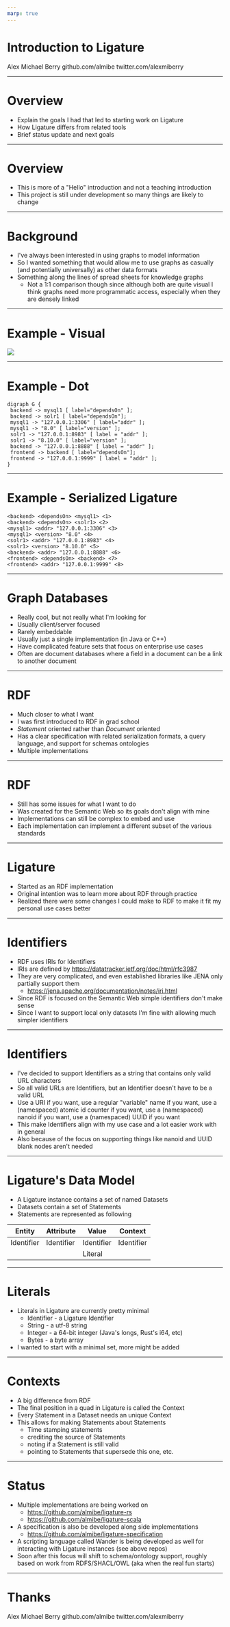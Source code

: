 ```yaml
---
marp: true
---
```


# Introduction to Ligature

Alex Michael Berry
github.com/almibe
twitter.com/alexmiberry

---

# Overview

 * Explain the goals I had that led to starting work on Ligature
 * How Ligature differs from related tools
 * Brief status update and next goals

---

# Overview

 * This is more of a "Hello" introduction and not a teaching introduction
 * This project is still under development so many things are likely to change

---

# Background

 * I've always been interested in using graphs to model information
 * So I wanted something that would allow me to use graphs as casually (and potentially universally) as other data formats
 * Something along the lines of spread sheets for knowledge graphs
   * Not a 1:1 comparison though since although both are quite visual I think graphs need more programmatic access, especially when they are densely linked

---

# Example - Visual

![](output.svg)

---

# Example - Dot

```
digraph G {
 backend -> mysql1 [ label="dependsOn" ];
 backend -> solr1 [ label="dependsOn"];
 mysql1 -> "127.0.0.1:3306" [ label="addr" ];
 mysql1 -> "8.0" [ label="version" ];
 solr1 -> "127.0.0.1:8983" [ label = "addr" ];
 solr1 -> "8.10.0" [ label="version" ];
 backend -> "127.0.0.1:8888" [ label = "addr" ];
 frontend -> backend [ label="dependsOn"];
 frontend -> "127.0.0.1:9999" [ label = "addr" ];
}
```

---

# Example - Serialized Ligature

```
<backend> <dependsOn> <mysql1> <1>
<backend> <dependsOn> <solr1> <2>
<mysql1> <addr> "127.0.0.1:3306" <3>
<mysql1> <version> "8.0" <4>
<solr1> <addr> "127.0.0.1:8983" <4>
<solr1> <version> "8.10.0" <5>
<backend> <addr> "127.0.0.1:8888" <6>
<frontend> <dependsOn> <backend> <7>
<frontend> <addr> "127.0.0.1:9999" <8>
```

---

# Graph Databases

 * Really cool, but not really what I'm looking for
 * Usually client/server focused
 * Rarely embeddable
 * Usually just a single implementation (in Java or C++)
 * Have complicated feature sets that focus on enterprise use cases
 * Often are document databases where a field in a document can be a link to another document

---

# RDF

 * Much closer to what I want
 * I was first introduced to RDF in grad school
 * *Statement* oriented rather than *Document* oriented
 * Has a clear specification with related serialization formats, a query language, and support for schemas ontologies
 * Multiple implementations

---

# RDF

 * Still has some issues for what I want to do
 * Was created for the Semantic Web so its goals don't align with mine
 * Implementations can still be complex to embed and use
 * Each implementation can implement a different subset of the various standards

---

# Ligature

 * Started as an RDF implementation
 * Original intention was to learn more about RDF through practice
 * Realized there were some changes I could make to RDF to make it fit my personal use cases better

---

# Identifiers

 * RDF uses IRIs for Identifiers
 * IRIs are defined by https://datatracker.ietf.org/doc/html/rfc3987
 * They are very complicated, and even established libraries like JENA only partially support them
   * https://jena.apache.org/documentation/notes/iri.html
 * Since RDF is focused on the Semantic Web simple identifiers don't make sense
 * Since I want to support local only datasets I'm fine with allowing much simpler identifiers

---

# Identifiers

 * I've decided to support Identifiers as a string that contains only valid URL characters
 * So all valid URLs are Identifiers, but an Identifier doesn't have to be a valid URL
 * Use a URI if you want, use a regular "variable" name if you want, use a (namespaced) atomic id counter if you want, use a (namespaced) nanoid if you want, use a (namespaced) UUID if you want
 * This make Identifiers align with my use case and a lot easier work with in general
 * Also because of the focus on supporting things like nanoid and UUID blank nodes aren't needed

---

# Ligature's Data Model

 * A Ligature instance contains a set of named Datasets
 * Datasets contain a set of Statements
 * Statements are represented as following

| Entity     | Attribute  | Value      | Context    |
| ---------- | ---------- | ---------- | ---------- |
| Identifier | Identifier | Identifier | Identifier |
|            |            | Literal    |            |

---

# Literals

 * Literals in Ligature are currently pretty minimal
   * Identifier - a Ligature Identifier
   * String - a utf-8 string
   * Integer - a 64-bit integer (Java's longs, Rust's i64, etc)
   * Bytes - a byte array
 * I wanted to start with a minimal set, more might be added

---

# Contexts

 * A big difference from RDF
 * The final position in a quad in Ligature is called the Context
 * Every Statement in a Dataset needs an unique Context
 * This allows for making Statements about Statements
   * Time stamping statements
   * crediting the source of Statements
   * noting if a Statement is still valid
   * pointing to Statements that supersede this one, etc.

---

# Status

 * Multiple implementations are being worked on
   * https://github.com/almibe/ligature-rs
   * https://github.com/almibe/ligature-scala
 * A specification is also be developed along side implementations
   * https://github.com/almibe/ligature-specification
 * A scripting language called Wander is being developed as well for interacting with Ligature instances (see above repos)
 * Soon after this focus will shift to schema/ontology support, roughly based on work from RDFS/SHACL/OWL (aka when the real fun starts)

---

# Thanks

Alex Michael Berry
github.com/almibe
twitter.com/alexmiberry

